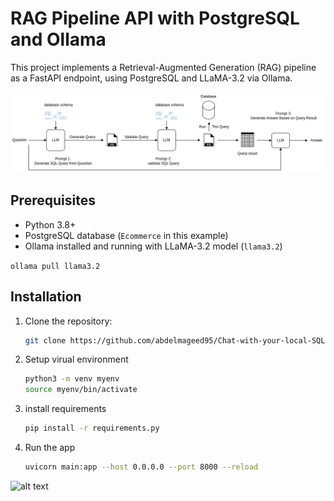 # RAG Pipeline API with PostgreSQL and Ollama

This project implements a Retrieval-Augmented Generation (RAG) pipeline as a FastAPI endpoint, using PostgreSQL and LLaMA-3.2 via Ollama.

![alt text](static/img/llm-sql.jpg)
## Prerequisites
- Python 3.8+
- PostgreSQL database (`Ecommerce` in this example)
- Ollama installed and running with LLaMA-3.2 model (`llama3.2`)

`ollama pull llama3.2`


## Installation
1. Clone the repository:
   ```bash
   git clone https://github.com/abdelmageed95/Chat-with-your-local-SQL-database-
2. Setup virual environment
   ```bash
   python3 -m venv myenv
   source myenv/bin/activate
3. install requirements
   ```bash
   pip install -r requirements.py
4. Run the app
   ```bash
   uvicorn main:app --host 0.0.0.0 --port 8000 --reload


![alt text](static/img/image.png)
